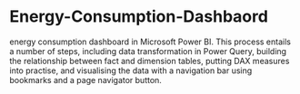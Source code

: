 # Energy-Consumption-Dashbaord
 energy consumption dashboard in Microsoft Power BI. This process entails a number of steps, including data transformation in Power Query, building the relationship between fact and dimension tables, putting DAX measures into practise, and visualising the data with a navigation bar using bookmarks and a page navigator button.
